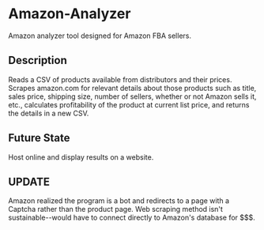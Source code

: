 # Amazon-Analyzer
Amazon analyzer tool designed for Amazon FBA sellers.

## Description
Reads a CSV of products available from distributors and their prices.  Scrapes amazon.com for relevant details about those products such as title, sales price, shipping size, number of sellers, whether or not Amazon sells it, etc., calculates profitability of the product at current list price, and returns the details in a new CSV.

## Future State
Host online and display results on a website.

## UPDATE
Amazon realized the program is a bot and redirects to a page with a Captcha rather than the product page.  Web scraping method isn't sustainable--would have to connect directly to Amazon's database for $$$.
